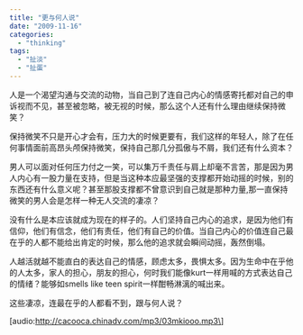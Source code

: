 ```yaml
---
title: "更与何人说"
date: "2009-11-16"
categories: 
  - "thinking"
tags: 
  - "扯淡"
  - "扯蛋"
---
```


人是一个渴望沟通与交流的动物，当自己到了连自己内心的情感寄托都对自己的申诉视而不见，甚至被忽略，被无视的时候，那么这个人还有什么理由继续保持微笑？

保持微笑不只是开心才会有，压力大的时候更要有，我们这样的年轻人，除了在任何事情面前高昂头颅保持微笑，保持自己那几分孤傲与不屑，我们还有什么资本？

男人可以面对任何压力付之一笑，可以集万千责任与肩上却毫不言苦，那是因为男人内心有一股力量在支持，但是当这种本应最坚强的支撑都开始动摇的时候，别的东西还有什么意义呢？甚至那股支撑都不曾意识到自己就是那种力量,那一直保持微笑的男人会是怎样一种无人交流的凄凉？

没有什么是本应该就成为现在的样子的。人们坚持自己内心的追求，是因为他们有信仰，他们有信念，他们有责任，他们有自己的价值。当自己内心的价值连自己最在乎的人都不能给出肯定的时候，那么他的追求就会瞬间动摇，轰然倒塌。

人越活就越不能直白的表达自己的情感，顾虑太多，畏惧太多。因为生命中在乎他的人太多，家人的担心，朋友的担心，何时我们能像kurt一样用喊的方式表达自己的情绪？能够如smells like teen spirit一样酣畅淋漓的喊出来。

这些凄凉，连最在乎的人都看不到，跟与何人说？

\[audio:http://cacooca.chinadv.com/mp3/03mkiooo.mp3\]
